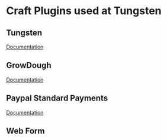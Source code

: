 # Craft Plugins used at Tungsten

## Tungsten

[Documentation](https://github.com/ohlincik/craft-plugins/tree/master/tungsten)

## GrowDough

[Documentation](https://github.com/ohlincik/craft-plugins/tree/master/grow-dough)

## Paypal Standard Payments

[Documentation](https://github.com/ohlincik/craft-plugins/tree/master/paypal-standard-payments)

## Web Form
